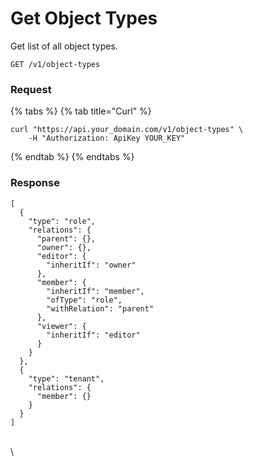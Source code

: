 # Get Object Types

Get list of all object types.

```
GET /v1/object-types
```

### Request <a href="#request" id="request"></a>

{% tabs %}
{% tab title="Curl" %}

```shell
curl "https://api.your_domain.com/v1/object-types" \
    -H "Authorization: ApiKey YOUR_KEY"
```

{% endtab %}
{% endtabs %}

### Response <a href="#response" id="response"></a>

```
[
  {
    "type": "role",
    "relations": {
      "parent": {},
      "owner": {},
      "editor": {
        "inheritIf": "owner"
      },
      "member": {
        "inheritIf": "member",
        "ofType": "role",
        "withRelation": "parent"
      },
      "viewer": {
        "inheritIf": "editor"
      }
    }
  },
  {
    "type": "tenant",
    "relations": {
      "member": {}
    }
  }
]
```

\
\

